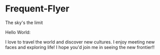 # Frequent-Flyer
The sky's the limit

Hello World: 

I love to travel the world and discover new cultures. I enjoy meeting new faces and exploring life! I hope you'd join me in seeing the new frontier!!
